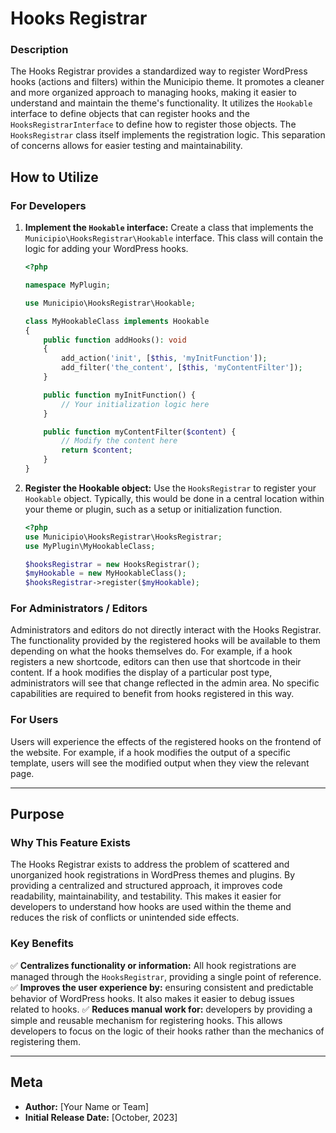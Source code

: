# Hooks Registrar

### Description

The Hooks Registrar provides a standardized way to register WordPress hooks (actions and filters) within the Municipio theme. It promotes a cleaner and more organized approach to managing hooks, making it easier to understand and maintain the theme's functionality.  It utilizes the `Hookable` interface to define objects that can register hooks and the `HooksRegistrarInterface` to define how to register those objects. The `HooksRegistrar` class itself implements the registration logic. This separation of concerns allows for easier testing and maintainability.

## How to Utilize

### For Developers

1.  **Implement the `Hookable` interface:** Create a class that implements the `Municipio\HooksRegistrar\Hookable` interface. This class will contain the logic for adding your WordPress hooks.

    ```php
    <?php

    namespace MyPlugin;

    use Municipio\HooksRegistrar\Hookable;

    class MyHookableClass implements Hookable
    {
        public function addHooks(): void
        {
            add_action('init', [$this, 'myInitFunction']);
            add_filter('the_content', [$this, 'myContentFilter']);
        }

        public function myInitFunction() {
            // Your initialization logic here
        }

        public function myContentFilter($content) {
            // Modify the content here
            return $content;
        }
    }
    ```

2.  **Register the Hookable object:** Use the `HooksRegistrar` to register your `Hookable` object.  Typically, this would be done in a central location within your theme or plugin, such as a setup or initialization function.

    ```php
    <?php
    use Municipio\HooksRegistrar\HooksRegistrar;
    use MyPlugin\MyHookableClass;

    $hooksRegistrar = new HooksRegistrar();
    $myHookable = new MyHookableClass();
    $hooksRegistrar->register($myHookable);
    ```

### For Administrators / Editors

Administrators and editors do not directly interact with the Hooks Registrar.  The functionality provided by the registered hooks will be available to them depending on what the hooks themselves do.  For example, if a hook registers a new shortcode, editors can then use that shortcode in their content.  If a hook modifies the display of a particular post type, administrators will see that change reflected in the admin area. No specific capabilities are required to benefit from hooks registered in this way.

### For Users

Users will experience the effects of the registered hooks on the frontend of the website. For example, if a hook modifies the output of a specific template, users will see the modified output when they view the relevant page.

---

## Purpose

### Why This Feature Exists

The Hooks Registrar exists to address the problem of scattered and unorganized hook registrations in WordPress themes and plugins.  By providing a centralized and structured approach, it improves code readability, maintainability, and testability.  This makes it easier for developers to understand how hooks are used within the theme and reduces the risk of conflicts or unintended side effects.

### Key Benefits

✅ **Centralizes functionality or information:** All hook registrations are managed through the `HooksRegistrar`, providing a single point of reference.
✅ **Improves the user experience by:** ensuring consistent and predictable behavior of WordPress hooks.  It also makes it easier to debug issues related to hooks.
✅ **Reduces manual work for:** developers by providing a simple and reusable mechanism for registering hooks.  This allows developers to focus on the logic of their hooks rather than the mechanics of registering them.

---

## Meta

- **Author:** [Your Name or Team]
- **Initial Release Date:** [October, 2023]